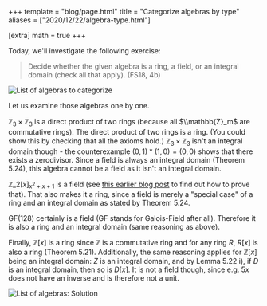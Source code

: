 +++
template = "blog/page.html"
title =  "Categorize algebras by type"
aliases = ["2020/12/22/algebra-type.html"]

[extra] 
math = true
+++

Today, we'll investigate the following exercise:

> Decide whether the given algebra is a ring, a field, or an integral domain (check all that apply). (FS18, 4b)

![List of algebras to categorize](/img/algebras.png)

Let us examine those algebras one by one.

$\mathbb{Z}_3 \times \mathbb{Z}_3$ is a direct product of two rings (because all $\\mathbb{Z}_m$ are commutative rings). The direct product of two rings is a ring. (You could show this by checking that all the axioms hold.) $\mathbb{Z}_3 \times \mathbb{Z}_3$ isn't an integral domain though - the counterexample $(0,1) * (1, 0) = (0,0)$ shows that there exists a zerodivisor. Since a field is always an integral domain (Theorem 5.24), this algebra cannot be a field as it isn't an integral domain.

$\mathbb{Z}\_2 [x]_{x^2+x+1}$ is a field (see [this earlier blog post](https://xyquadrat.ch/2020/12/19/is-polynomial-ring-field.html) to find out how to prove that). That also makes it a ring, since a field is merely a "special case" of a ring and an integral domain as stated by Theorem 5.24.

$\text{GF}(128)$ certainly is a field (GF stands for Galois-Field after all). Therefore it is also a ring and an integral domain (same reasoning as above).

Finally, $\mathbb{Z}[x]$ is a ring since $\mathbb{Z}$ is a commutative ring and for any ring $R$, $R[x]$ is also a ring (Theorem 5.21). Additionally, the same reasoning applies for $\mathbb{Z}[x]$ being an integral domain: $Z$ is an integral domain, and by Lemma 5.22 i), if $D$ is an integral domain, then so is $D[x]$. It is not a field though, since e.g. $5x$ does not have an inverse and is therefore not a unit.

![List of algebras: Solution](/img/algebras_solved.png)
